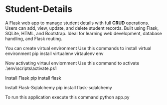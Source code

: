 # Student-Details
A Flask web app to manage student details with full **CRUD** operations. Users can add, view, update, and delete student records. Built using Flask, SQLite, HTML, and Bootstrap. Ideal for learning web development, database handling, and Flask routing.

You can create virtual environment 
  Use this commands to install virtual environment 
    pip install virtualenv virtaulenv env

Now activating virtaul enviornment 
  Use this command to activate 
    .\env\scripts\activate.ps1

Install Flask
  pip install flask

Install Flask-Sqlalchemy 
  pip install flask-sqlalchemy

To run this application execute this command
  python app.py

